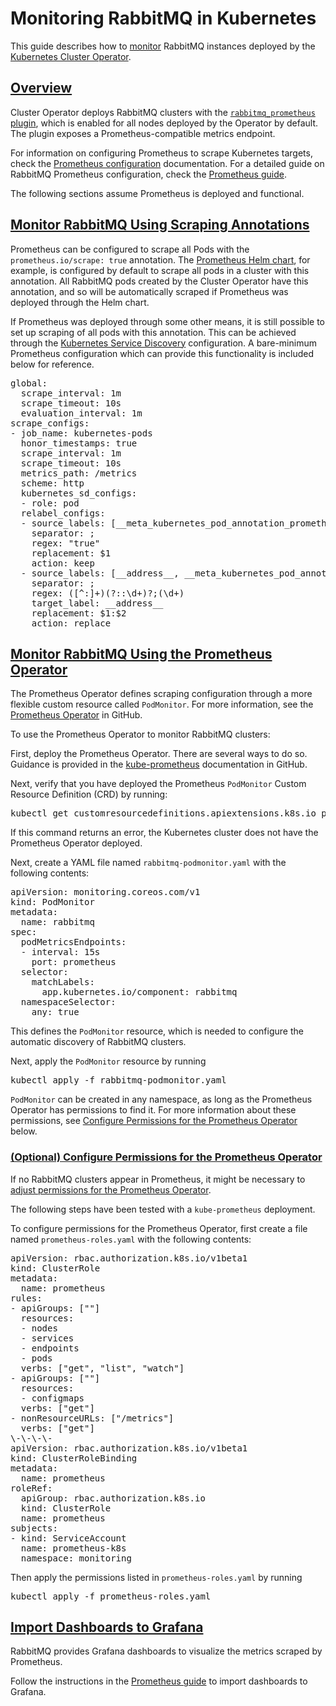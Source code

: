# Monitoring RabbitMQ in Kubernetes

This guide describes how to [monitor](/monitoring.html) RabbitMQ instances deployed by the [Kubernetes Cluster Operator](/kubernetes/operator/operator-overview.html).

## <a id='overview' class='anchor' href='#overview'>Overview</a>

Cluster Operator deploys RabbitMQ clusters with the [`rabbitmq_prometheus` plugin](/prometheus.html), which is enabled
for all nodes deployed by the Operator by default. The plugin exposes a Prometheus-compatible metrics endpoint.

For information on configuring Prometheus to scrape Kubernetes targets, check the
[Prometheus configuration](https://prometheus.io/docs/prometheus/latest/configuration/configuration/#kubernetes_sd_config)
documentation.
For a detailed guide on RabbitMQ Prometheus configuration, check the [Prometheus guide](/prometheus.html).

The following sections assume Prometheus is deployed and functional.


## <a id='prom-annotations' class='anchor' href='#prom-annotations'>Monitor RabbitMQ Using Scraping Annotations</a>

Prometheus can be configured to scrape all Pods with the `prometheus.io/scrape: true` annotation. The
[Prometheus Helm chart](https://github.com/helm/charts/tree/master/stable/prometheus#scraping-pod-metrics-via-annotations),
for example, is configured by default to scrape all pods in a cluster with this annotation. All RabbitMQ pods created
by the Cluster Operator have this annotation, and so will be automatically scraped if Prometheus
was deployed through the Helm chart.

If Prometheus was deployed through some other means, it is still possible to set up scraping of all pods with this annotation.
This can be achieved through the [Kubernetes Service Discovery](https://prometheus.io/docs/prometheus/latest/configuration/configuration/#kubernetes_sd_config)
configuration. A bare-minimum Prometheus configuration which can provide this functionality is included below for reference.

<pre class='hljs lang-yaml'>
global:
  scrape_interval: 1m
  scrape_timeout: 10s
  evaluation_interval: 1m
scrape_configs:
- job_name: kubernetes-pods
  honor_timestamps: true
  scrape_interval: 1m
  scrape_timeout: 10s
  metrics_path: /metrics
  scheme: http
  kubernetes_sd_configs:
  - role: pod
  relabel_configs:
  - source_labels: [__meta_kubernetes_pod_annotation_prometheus_io_scrape]
    separator: ;
    regex: "true"
    replacement: $1
    action: keep
  - source_labels: [__address__, __meta_kubernetes_pod_annotation_prometheus_io_port]
    separator: ;
    regex: ([^:]+)(?::\d+)?;(\d+)
    target_label: __address__
    replacement: $1:$2
    action: replace
</pre>


## <a id='prom-operator' class='anchor' href='#prom-operator'>Monitor RabbitMQ Using the Prometheus Operator</a>

The Prometheus Operator defines scraping configuration through a more flexible custom resource called `PodMonitor`.
For more information, see the [Prometheus Operator](https://github.com/coreos/prometheus-operator) in GitHub.

To use the Prometheus Operator to monitor RabbitMQ clusters:

First, deploy the Prometheus Operator. There are several ways to do so. Guidance is provided in the
[kube-prometheus](https://github.com/coreos/kube-prometheus/#quickstart) documentation in GitHub.

Next, verify that you have deployed the Prometheus `PodMonitor` Custom Resource Definition (CRD) by running:

<pre class="lang-bash">
kubectl get customresourcedefinitions.apiextensions.k8s.io podmonitors.monitoring.coreos.com
</pre>

If this command returns an error, the Kubernetes cluster does not have the Prometheus Operator deployed.

Next, create a YAML file named `rabbitmq-podmonitor.yaml` with the following contents:

<pre class="lang-yaml">
apiVersion: monitoring.coreos.com/v1
kind: PodMonitor
metadata:
  name: rabbitmq
spec:
  podMetricsEndpoints:
  - interval: 15s
    port: prometheus
  selector:
    matchLabels:
      app.kubernetes.io/component: rabbitmq
  namespaceSelector:
    any: true
</pre>

This defines the `PodMonitor` resource, which is needed to configure the automatic discovery of RabbitMQ clusters.

Next, apply the `PodMonitor` resource by running

<pre class="lang-bash">
kubectl apply -f rabbitmq-podmonitor.yaml
</pre>

`PodMonitor` can be created in any namespace, as long as the Prometheus Operator has permissions to find it.
For more information about these permissions, see [Configure Permissions for the Prometheus Operator](#config-perm) below.


### <a id='config-perm' class='anchor' href='#config-perm'>(Optional) Configure Permissions for the Prometheus Operator</a>

If no RabbitMQ clusters appear in Prometheus, it might be necessary to [adjust permissions for the Prometheus Operator](https://github.com/coreos/prometheus-operator/blob/master/Documentation/rbac.md).

The following steps have been tested with a `kube-prometheus` deployment.

To configure permissions for the Prometheus Operator, first create a file named `prometheus-roles.yaml`
with the following contents:

<pre class="lang-yaml">
apiVersion: rbac.authorization.k8s.io/v1beta1
kind: ClusterRole
metadata:
  name: prometheus
rules:
- apiGroups: [""]
  resources:
  - nodes
  - services
  - endpoints
  - pods
  verbs: ["get", "list", "watch"]
- apiGroups: [""]
  resources:
  - configmaps
  verbs: ["get"]
- nonResourceURLs: ["/metrics"]
  verbs: ["get"]
\-\-\-\-
apiVersion: rbac.authorization.k8s.io/v1beta1
kind: ClusterRoleBinding
metadata:
  name: prometheus
roleRef:
  apiGroup: rbac.authorization.k8s.io
  kind: ClusterRole
  name: prometheus
subjects:
- kind: ServiceAccount
  name: prometheus-k8s
  namespace: monitoring
</pre>

Then apply the permissions listed in `prometheus-roles.yaml` by running

<pre class="lang-bash">
kubectl apply -f prometheus-roles.yaml
</pre>


## <a id='grafana' class='anchor' href='#grafana'>Import Dashboards to Grafana</a>

RabbitMQ provides Grafana dashboards to visualize the metrics scraped by Prometheus.

Follow the instructions in the [Prometheus guide](/prometheus.html#grafana-configuration)
to import dashboards to Grafana.
